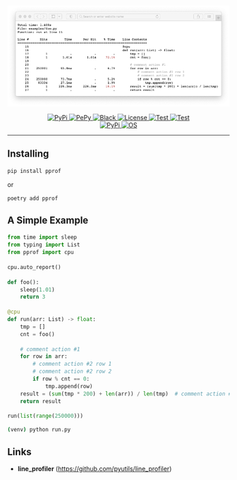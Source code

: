 <p align="center">
  <a href="https://github.com/mirecl/pprof"><img src="https://github.com/mirecl/pprof/blob/master/examples/report.png?raw=true" alt="pprof"></a>
</p>

<p align="center">
    <a href="https://pypi.org/project/pprof" target="_blank">
        <img src="https://img.shields.io/pypi/v/pprof" alt="PyPi">
    </a>
    <a href="https://pepy.tech/project/pprof" target="_blank">
        <img src="https://pepy.tech/badge/pprof" alt="PePy">
    </a>
    <a href="https://github.com/psf/black" target="_blank">
        <img src="https://img.shields.io/badge/code%20style-black-000000.svg" alt="Black">
    </a>
    <a href="https://github.com/mirecl/pprof/blob/master/LICENSE" target="_blank">
        <img src="https://img.shields.io/pypi/l/pprof" alt="License">
    </a>
    <a href="https://github.com/mirecl/pprof/actions/workflows/test.yaml" target="_blank">
        <img src="https://github.com/mirecl/pprof/actions/workflows/test.yaml/badge.svg" alt="Test">
    </a>
    <a href="https://codecov.io/gh/mirecl/pprof" target="_blank">
        <img src="https://codecov.io/gh/mirecl/pprof/branch/master/graph/badge.svg?token=UFDA1JG40A" alt="Test">
    </a>
    <br>
    <a href="https://pypi.org/project/pprof/" target="_blank">
        <img src="https://img.shields.io/badge/python-3.6%20%7C%203.7%20%7C%203.8%20%7C%203.9-blue?logoColor=white&logo=python" alt="PyPi">
    </a>
    <a href="https://github.com/mirecl/pprof" target="_blank">
        <img src="https://img.shields.io/badge/OS-win%20%7C%20mac%20%7C%20linux-green" alt="OS">
    </a>
</p>


---

## Installing

```sh
pip install pprof
```

or

```sh
poetry add pprof
```

## A Simple Example

```python
from time import sleep
from typing import List
from pprof import cpu

cpu.auto_report()

def foo():
    sleep(1.01)
    return 3

@cpu
def run(arr: List) -> float:
    tmp = []
    cnt = foo()

    # comment action #1
    for row in arr:
        # comment action #2 row 1
        # comment action #2 row 2
        if row % cnt == 0:
            tmp.append(row)
    result = (sum(tmp * 200) + len(arr)) / len(tmp)  # comment action #3
    return result

run(list(range(250000)))
```

```sh
(venv) python run.py
```

## Links

+ **line_profiler** (<https://github.com/pyutils/line_profiler>)
